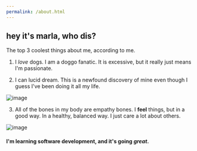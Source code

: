 ```yaml
---
permalink: /about.html
---
```

## hey it's marla, who dis?

The top 3 coolest things about me, according to me.
1. I *love* dogs. I am a doggo fanatic. It is excessive, but it really just means I'm passionate.

2. I can lucid dream. This is a newfound discovery of mine even though I guess I've been doing it all my life.

![image](https://user-images.githubusercontent.com/28765545/145290357-6b907ff9-786f-4e7f-8e9e-08466e23cb48.png)

3. All of the bones in my body are empathy bones. I **feel** things, but in a good way.
In a healthy, balanced way. I just care a lot about others.

![image](https://user-images.githubusercontent.com/28765545/145289697-6b648085-f077-48fc-90b4-3d52bd36ce93.png)

#### I'm learning software development, and it's going ***great***.
